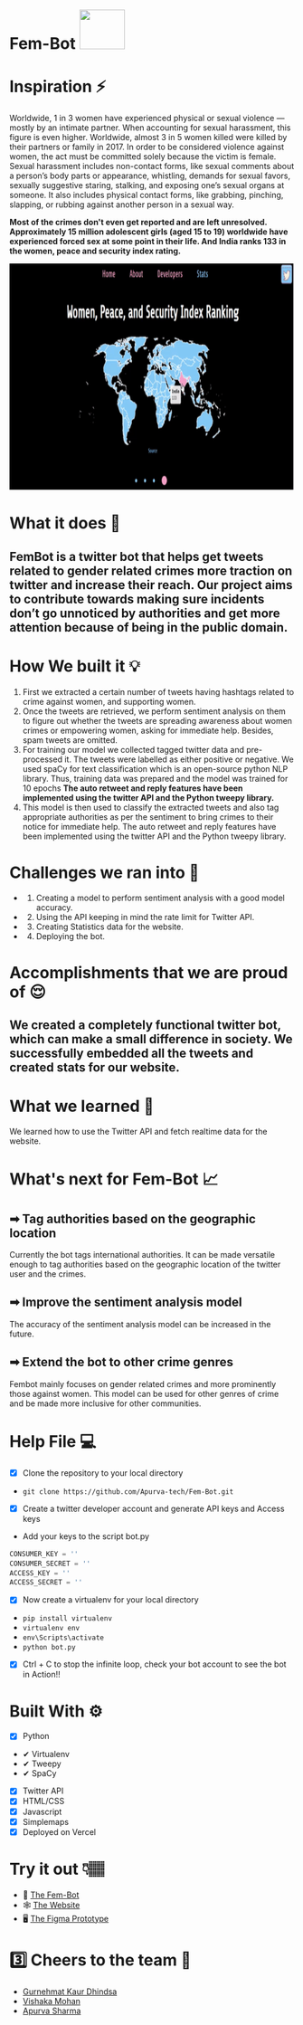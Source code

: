 # Fem-Bot <img src="https://media.giphy.com/media/3oge7Ve0gmIOhJkhOg/giphy.gif" width="80" height = "70" >

# Inspiration ⚡ 
Worldwide, 1 in 3 women have experienced physical or sexual violence — mostly by an intimate partner. When accounting for sexual harassment, this figure is even higher. Worldwide, almost 3 in 5 women killed were killed by their partners or family in 2017. 
In order to be considered violence against women, the act must be committed solely because the victim is female.
Sexual harassment includes non-contact forms, like sexual comments about a person’s body parts or appearance, whistling, demands for sexual favors, 
sexually suggestive staring, stalking, and exposing one’s sexual organs at someone. It also includes physical contact forms, like grabbing, pinching, slapping, or 
rubbing against another person in a sexual way.

<strong>Most of the crimes don't even get reported and are left unresolved. Approximately 15 million adolescent girls (aged 15 to 19) worldwide have experienced forced 
sex at some point in their life. And India ranks 133 in the women, peace and security index rating. 
</strong>

<p  align="center"><img height= "400" width = "800" src = "https://github.com/Apurva-tech/Fem-Bot/blob/main/map_images/maps-readme-2.gif"></p>


# What it does 🤖

## FemBot is a twitter bot that helps get tweets related to gender related crimes more traction on twitter and increase their reach. Our project aims to contribute towards making sure incidents don’t go unnoticed by authorities and get more attention because of being in the public domain.

# How We built it 💡

1. First we extracted a certain number of tweets having hashtags related to crime against women, and supporting women.
2. Once the tweets are retrieved, we perform sentiment analysis on them to figure out whether the tweets are spreading awareness about women crimes or empowering women, asking for immediate help. Besides, spam tweets are omitted.
3. For training our model we collected tagged twitter data and pre-processed it. The tweets were labelled as either positive or negative.
We used spaCy for text classification which is an open-source python NLP library. Thus, training data was prepared and the model was trained for 10 epochs
 <strong>The auto retweet and reply features have been implemented using the twitter API and the Python tweepy library. </strong> 
4. This model is then used to classify the extracted tweets and also tag appropriate authorities as per the sentiment to bring crimes to their notice for immediate help.
 The auto retweet and reply features have been implemented using the twitter API and the Python tweepy library.


# Challenges we ran into 🧠

- 1. Creating a model to perform sentiment analysis with a good model accuracy. 
- 2. Using the API keeping in mind the rate limit for Twitter API.
- 3. Creating Statistics data for the website. 
- 4. Deploying the bot. 

# Accomplishments that we are proud of 😌
## We created a completely functional twitter bot, which can make a small difference in society. We successfully embedded all the tweets and created stats for our website.

# What we learned 🤩
We learned how to use the Twitter API and fetch realtime data for the website. 

# What's next for Fem-Bot 📈
## ➡ Tag authorities based on the geographic location
Currently the bot tags international authorities. It can be made versatile enough to tag authorities based on the geographic location of the twitter user and the crimes.
## ➡ Improve the sentiment analysis model
The accuracy of the sentiment analysis model can be increased in the future.
## ➡ Extend the bot to other crime genres
Fembot mainly focuses on gender related crimes and more prominently those against women. This model can be used for other genres of crime and be made more inclusive for other communities.

# Help File 💻
- [x] Clone the repository to your local directory
 - `git clone https://github.com/Apurva-tech/Fem-Bot.git`
 
- [x] Create a twitter developer account and generate API keys and Access keys 
 - Add your keys to the script bot.py
 
```python
CONSUMER_KEY = ''
CONSUMER_SECRET = ''
ACCESS_KEY = ''
ACCESS_SECRET = ''
```
 
- [x] Now create a virtualenv for your local directory
 - `pip install virtualenv`
 - `virtualenv env`
 - `env\Scripts\activate`
 - `python bot.py`

- [x] Ctrl + C to stop the infinite loop, check your bot account to see the bot in Action!!

# Built With ⚙
- [x] Python 
 - ✔  Virtualenv
 - ✔  Tweepy
 - ✔  SpaCy
- [x] Twitter API 
- [x] HTML/CSS
- [x] Javascript
- [x] Simplemaps
- [x] Deployed on Vercel

# Try it out 👇🏽

- 🤖 [The Fem-Bot](https://twitter.com/_FemBot_)
- 🕸 [The Website](https://fem-bot.vercel.app/#home)
- 🖥 [The Figma Prototype](https://www.figma.com/file/85YouCfOSe4H6J40V2ccaS/TwitterBOT?node-id=0%3A1)

# 3️⃣ Cheers to the team 🥂
- [Gurnehmat Kaur Dhindsa](https://github.com/gkdhindsa) 
- [Vishaka Mohan](https://github.com/vishaka-mohan) 
- [Apurva Sharma](https://github.com/Apurva-tech) 
